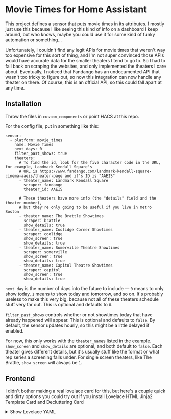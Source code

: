 # Movie Times for Home Assistant
This project defines a sensor that puts movie times in its attributes. I mostly just use this because I like seeing this kind of info on a dashboard I keep around, but who knows, maybe you could use it for some kind of funky automation or something...

Unfortunately, I couldn't find any legit APIs for movie times that weren't way too expensive for this sort of thing, and I'm not super convinced those APIs would have accurate data for the smaller theaters I tend to go to. So I had to fall back on scraping the websites, and only implemented the theaters I care about. Eventually, I noticed that Fandango has an undocumented API that wasn't too tricky to figure out, so now this integration can now handle any theater on there. Of course, this is an official API, so this could fall apart at any time.

## Installation
Throw the files in `custom_components` or point HACS at this repo.

For the config file, put in something like this:
```
sensor:
  - platform: movie_times
    name: Movie Times
    next_days: 0
    filter_past_shows: true
    theaters:
      # To find the id, look for the five character code in the URL, for example, Landmark Kendall Square's
      # URL is https://www.fandango.com/landmark-kendall-square-cinema-aaeis/theater-page and it's ID is "AAEIS"
      - theater_name: Landmark Kendall Square
        scraper: fandango
        theater_id: AAEIS

      # These theaters have more info (the "details" field and the theater number),
      # but they're only going to be useful if you live in metro Boston
      - theater_name: The Brattle Showtimes
        scraper: brattle
        show_details: true
      - theater_name: Coolidge Corner Showtimes
        scraper: coolidge
        show_screen: true
        show_details: true
      - theater_name: Somerville Theatre Showtimes
        scraper: somerville
        show_screen: true
        show_details: true
      - theater_name: Capitol Theatre Showtimes
        scraper: capitol
        show_screen: true
        show_details: true
```
`next_day` is the number of days into the future to include — `0` means to only show today, `1` means to show today and tomorrow, and so on. It's probably useless to make this very big, because not all of these theaters schedule stuff very far out. This is optional and defaults to `0`.

`filter_past_shows` controls whether or not showtimes today that have already happened will appear. This is optional and defaults to `false`. By default, the sensor updates hourly, so this might be a little delayed if enabled.

For now, this only works with the `theater_name`s listed in the example. `show_screen` and `show_details` are optional, and both default to `false`. Each theater gives different details, but it's usually stuff like the format or what rep series a screening falls under. For single screen theaters, like The Brattle, `show_screen` will always be `1`.

## Frontend
I didn't bother making a real lovelace card for this, but here's a couple quick and dirty options you could try out if you install [Lovelace HTML Jinja2 Template Card](https://github.com/PiotrMachowski/Home-Assistant-Lovelace-HTML-Jinja2-Template-card) and [Decluttering Card](https://github.com/custom-cards/decluttering-card)

<details><summary>Show Lovelace YAML</summary>
<p>
```
  movie_showtime_card:
    default:
      - header_text: Change Me!
      - theater_entity: Change Me!
    card:
      type: custom:html-template-card
      title: '[[header_text]]'
      ignore_line_breaks: true
      entities: '[[theater_entity]]'
      content: |
        <div class="movie-container">
          {% for movie in state_attr('[[theater_entity]]','movie_times')['days'][0]['showtimes'] %}
          <div class="movie">
            <div class="movie-title">
              {{ movie['name'] }}
            </div>
            {% if movie['details'] != Null %}
            {% for detail in movie['details'] %}
            {% if loop.first %}
              <br>
            {% endif %}
            <div class='detail'>
              {{ detail }}
            </div>
            {% endfor %}
            {% endif %}
            <div class="showtime-container">
              {% for show in movie['times'] %}
              <a target="_blank" rel="noopener noreferrer" {% if show['link'] != Null %} href="{{show['link']}} {% endif %}">
                <div class="showtime">
                  {{show['time']}}
                  {% if show['screen'] != Null %}
                  <br>
                  <span class="theater-label">Theater </span>{{show['screen']}}
                  {% endif %}
                </div>
              </a>
              {% endfor %}
            </div>
          </div>
          {% else %}
          <div class="movie">
            <div class="movie-title">
              No Showtimes
            </div>
          </div
          {% endfor %}
        </div>
        <style>
          .movie-container {
            display: flex;
            flex-flow: row wrap;
            justify-content: flex-start;
            gap: 7.5px;
          }
          .movie {
            background: var( --ha-card-background, var(--card-background-color, white) );
            border-radius: var(--ha-card-border-radius, 10px);
            box-shadow: var( --ha-card-box-shadow, 0px 2px 1px -1px rgba(0, 0, 0, 0.2), 0px 1px 1px 0px rgba(0, 0, 0, 0.14), 0px 1px 3px 0px rgba(0, 0, 0, 0.12) );
            padding: 10px;
          }
          @media all and (min-width:600px) {
            .movie {
              width: calc(50% - 10px - 20px);
            }
          }
          @media not all and (min-width:600px) {
            .movie {
              width: 100%;
            }
          }
          .movie-title {
            padding-top: 0px;
            padding-left: 0.25em;
            font-size: 1.2em;
            font-variant: small-caps;
            display: inline;
          }
          .detail {
            font-size: 0.8em;
            color: var(--disabled-text-color);
            padding: 2.5px;
            padding-right: 5px;
            padding-left: 5px;
            margin-right: 1em;
            display: inline-block;
            text-align: center;
          }
          .showtime-container {
            display: flex;
            flex-flow: row wrap;
            justify-content: flex-start;
            gap: 5px;
            margin-top: 10px;
            margin-bottom: 10px;
          }
          .showtime {
            font-size: 1em;
            background: var(--background-color);
            padding: 5px;
            padding-right: 10px;
            padding-left: 10px;
            border-radius: var(--ha-card-border-radius, 4px);
            display: inline-block;
            text-align: center;
          }
          .theater-label {
            font-size: 0.65em;
            vertical-align: top;
            color: var(--disabled-text-color);
          }
          a {
            color: inherit;
            text-decoration: inherit;
          }
          ha-card {
            background: none;
            box-shadow: none;
          }
        </style>

  compact_movie_showtime_card:
    default:
      - header_text: Change Me!
      - theater_entity: Change Me!
    card:
      type: custom:html-template-card
      title: '[[header_text]]'
      ignore_line_breaks: true
      entities: '[[theater_entity]]'
      content: |
        <div class="movie-container">
          {% for movie in state_attr('[[theater_entity]]','movie_times')['days'][0]['showtimes'] %}
          <div class="movie">
            <div class="movie-title">
              {{ movie['name'] }}
            </div>
            <div class="showtime-container">
              {% for show in movie['times'] %}
              <a target="_blank" rel="noopener noreferrer" {% if show['link'] != Null %} href="{{show['link']}} {% endif %}">
                <div class="showtime">
                  {{show['time']}}
                </div>
              </a>
              {% endfor %}
            </div>
          </div>
          {% else %}
          <div class="movie">
            <div class="movie-title">
              No Showtimes
            </div>
          </div
          {% endfor %}
        </div>
        <style>
          .movie-container {
            justify-content: flex-start;
          }
          .movie {
            display: flex;
            align-items: center;
            background: var( --ha-card-background, var(--card-background-color, white) );
            border-radius: var(--ha-card-border-radius, 4px);
            box-shadow: var( --ha-card-box-shadow, 0px 2px 1px -1px rgba(0, 0, 0, 0.2), 0px 1px 1px 0px rgba(0, 0, 0, 0.14), 0px 1px 3px 0px rgba(0, 0, 0, 0.12) );
            width: 100%;
            padding-bottom: 5px;
          }
          .movie-title {
            padding-top: 0px;
            padding-right: 0.25em;
            font-size: 1.2em;
            font-weight: 600;
            width: 250px;
            white-space: nowrap;
            overflow: hidden;
            text-overflow: ellipsis;
          }
          .showtime-container {
            display: flex;
            flex-grow: 1;
            gap: 10px;
          }
          .showtime {
            font-size: 0.95em;
            text-align: left;
            width: 65px;
          }
          a {
            color: inherit;
            text-decoration: inherit;
          }
          .card-header {
            font-weight: 600 !important;
            padding-bottom: 5px !important;
            line-height: 32px;
          }
          ha-card {
            padding-left: 22px !important;
            padding-top: 0px !important;
            padding-bottom: 2px !important;
            background: none;
            box-shadow: none;
          }
        </style>
```
</p>
</details>